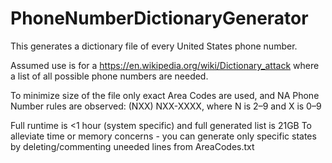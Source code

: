 # PhoneNumberDictionaryGenerator
This generates a dictionary file of every United States phone number.

Assumed use is for a https://en.wikipedia.org/wiki/Dictionary_attack where a list of all possible phone numbers are needed.

To minimize size of the file only exact Area Codes are used, and NA Phone Number rules are observed: 
(NXX) NXX-XXXX, where N is 2–9 and X is 0–9

Full runtime is <1 hour (system specific) and full generated list is 21GB
To alleviate time or memory concerns - you can generate only specific states by deleting/commenting uneeded lines from AreaCodes.txt
